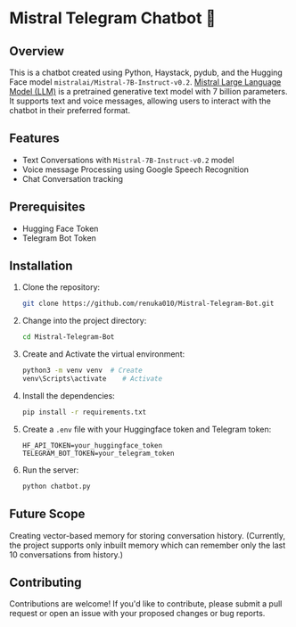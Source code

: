 # Mistral Telegram Chatbot 🤖

## Overview

This is a chatbot created using Python, Haystack, pydub, and the Hugging Face model `mistralai/Mistral-7B-Instruct-v0.2`. [Mistral Large Language Model (LLM)](https://huggingface.co/mistralai/Mistral-7B-Instruct-v0.2) is a pretrained generative text model with 7 billion parameters. It supports text and voice messages, allowing users to interact with the chatbot in their preferred format.

## Features

- Text Conversations with `Mistral-7B-Instruct-v0.2` model
- Voice message Processing using Google Speech Recognition
- Chat Conversation tracking

## Prerequisites

- Hugging Face Token
- Telegram Bot Token

## Installation

1. Clone the repository:
    ```bash
    git clone https://github.com/renuka010/Mistral-Telegram-Bot.git
    ```
2. Change into the project directory:
    ```bash
    cd Mistral-Telegram-Bot
    ```
3. Create and Activate the virtual environment:
    ```bash
    python3 -m venv venv  # Create
    venv\Scripts\activate    # Activate
    ```
4. Install the dependencies:
    ```bash
    pip install -r requirements.txt
    ```
5. Create a `.env` file with your Huggingface token and Telegram token:
    ```
    HF_API_TOKEN=your_huggingface_token
    TELEGRAM_BOT_TOKEN=your_telegram_token
    ```
6. Run the server:
    ```bash
    python chatbot.py
    ```

## Future Scope

Creating vector-based memory for storing conversation history. (Currently, the project supports only inbuilt memory which can remember only the last 10 conversations from history.)

## Contributing

Contributions are welcome! If you'd like to contribute, please submit a pull request or open an issue with your proposed changes or bug reports.
